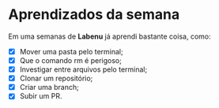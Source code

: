 # Aprendizados da semana 
Em uma semanas de **Labenu** já aprendi bastante coisa, como: 

- [x] Mover uma pasta pelo terminal;
- [x] Que o comando rm é perigoso;
- [x] Investigar entre arquivos pelo terminal;
- [x] Clonar um repositório;
- [x] Criar uma branch;
- [x] Subir um PR.